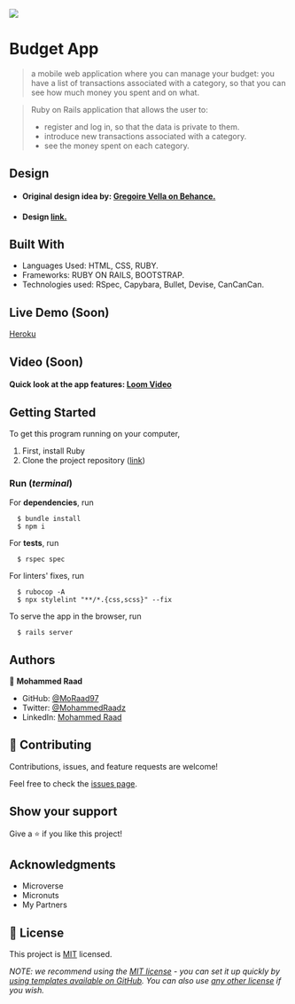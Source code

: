 ![](https://img.shields.io/badge/Microverse-blueviolet)

# Budget App

>  a mobile web application where you can manage your budget: you have a list of transactions associated with a category, so that you can see how much money you spent and on what.

>  Ruby on Rails application that allows the user to:
>  - register and log in, so that the data is private to them.
> - introduce new transactions associated with a category.
> - see the money spent on each category.

## Design 
- #### Original design idea by: [Gregoire Vella on Behance.](https://www.behance.net/gregoirevella)
- #### Design [link.](https://www.behance.net/gallery/19759151/Snapscan-iOs-design-and-branding?tracking_source=)
## Built With

- Languages Used: HTML, CSS, RUBY.
- Frameworks: RUBY ON RAILS, BOOTSTRAP.
- Technologies used: RSpec, Capybara, Bullet, Devise, CanCanCan.

## Live Demo (Soon)

[Heroku](https://budget-app-mohammed.herokuapp.com/)

## Video (Soon)

#### Quick look at the app features: [Loom Video](https://www.loom.com/share/1f0d7422181d43ac8559b8c9cad2adba)


## Getting Started

To get this program running on your computer,

1. First, install Ruby
2. Clone the project repository ([link](https://github.com/MoRaad97/Budget-App))

### Run (_terminal_)

For **dependencies**, run
```
  $ bundle install
  $ npm i
```

For **tests**, run
```RSpec
  $ rspec spec
```

For linters' fixes, run
```
  $ rubocop -A
  $ npx stylelint "**/*.{css,scss}" --fix
```

To serve the app in the browser, run
```rails
  $ rails server
```



## Authors
👤 **Mohammed Raad**

- GitHub: [@MoRaad97](https://github.com/MoRaad97)
- Twitter: [@MohammedRaadz](https://twitter.com/MohammedRaadz)
- LinkedIn: [Mohammed Raad](linkedin.com/in/mohammed-raad-600176210)


## 🤝 Contributing

Contributions, issues, and feature requests are welcome!

Feel free to check the [issues page](../../issues/).

## Show your support

Give a ⭐️ if you like this project!

## Acknowledgments

- Microverse
- Micronuts
- My Partners

## 📝 License

This project is [MIT](./LICENSE) licensed.

_NOTE: we recommend using the [MIT license](https://choosealicense.com/licenses/mit/) - you can set it up quickly by [using templates available on GitHub](https://docs.github.com/en/communities/setting-up-your-project-for-healthy-contributions/adding-a-license-to-a-repository). You can also use [any other license](https://choosealicense.com/licenses/) if you wish._
